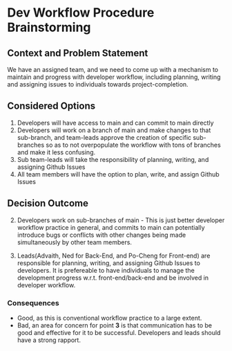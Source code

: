 # Dev Workflow Procedure Brainstorming

## Context and Problem Statement

We have an assigned team, and we need to come up with a mechanism to maintain and progress with developer workflow, including planning, writing and assigning issues to individuals towards project-completion.

## Considered Options

1. Developers will have access to main and can commit to main directly
2. Developers will work on a branch of main and make changes to that sub-branch, and team-leads approve the creation of specific sub-branches so as to not overpopulate the workflow with tons of branches and make it less confusing.
3. Sub team-leads will take the responsibility of planning, writing, and assigning Github Issues
4. All team members will have the option to plan, write, and assign Github Issues

## Decision Outcome

2. Developers work on sub-branches of main - This is just better developer workflow practice in general, and commits to main can potentially introduce bugs or conflicts with other changes being made simultaneously by other team members.

3. Leads(Advaith, Ned for Back-End, and Po-Cheng for Front-end) are responsible for planning, writing, and assigning Github Issues to developers. It is prefereable to have individuals to manage the development progress w.r.t. front-end/back-end and be involved in developer workflow.


<!-- This is an optf
ional element. Feel free to remove. -->
### Consequences

* Good, as this is conventional workflow practice to a large extent.
* Bad, an area for concern for point **3** is that communication has to be good and effective for it to be successful. Developers and leads should have a strong rapport.
